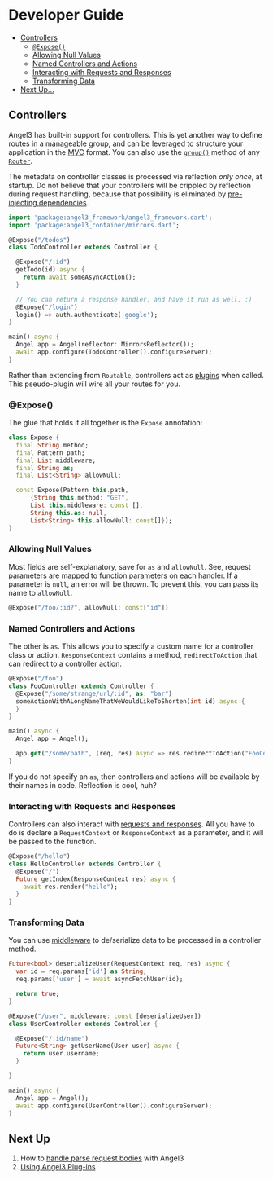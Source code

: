 # Developer Guide

* [Controllers](controllers.md#controllers)
  * [`@Expose()`](controllers.md#expose)
  * [Allowing Null Values](controllers.md#allowing-null-values)
  * [Named Controllers and Actions](controllers.md#named-controllers-and-actions)
  * [Interacting with Requests and Responses](controllers.md#interacting-with-requests-and-responses)
  * [Transforming Data](controllers.md#transforming-data)
* [Next Up...](controllers.md#next-up)

## Controllers

Angel3 has built-in support for controllers. This is yet another way to define routes in a manageable group, and can be leveraged to structure your application in the [MVC](https://en.wikipedia.org/wiki/Model–view–controller) format. You can also use the [`group()`](basic-routing.md#route-groups) method of any [`Router`](https://pub.dev/documentation/angel3_route/latest/angel3_route/Router-class.html).

The metadata on controller classes is processed via reflection _only once_, at startup. Do not believe that your controllers will be crippled by reflection during request handling, because that possibility is eliminated by [pre-injecting dependencies](dependency-injection.md).

```dart
import 'package:angel3_framework/angel3_framework.dart';
import 'package:angel3_container/mirrors.dart';

@Expose("/todos")
class TodoController extends Controller {

  @Expose("/:id")
  getTodo(id) async {
    return await someAsyncAction();
  }

  // You can return a response handler, and have it run as well. :)
  @Expose("/login")
  login() => auth.authenticate('google');
}

main() async {
  Angel app = Angel(reflector: MirrorsReflector());
  await app.configure(TodoController().configureServer);
}
```

Rather than extending from `Routable`, controllers act as [plugins](using-plugins.md) when called. This pseudo-plugin will wire all your routes for you.

### @Expose\(\)

The glue that holds it all together is the `Expose` annotation:

```dart
class Expose {
  final String method;
  final Pattern path;
  final List middleware;
  final String as;
  final List<String> allowNull;

  const Expose(Pattern this.path,
      {String this.method: "GET",
      List this.middleware: const [],
      String this.as: null,
      List<String> this.allowNull: const[]});
}
```

### Allowing Null Values

Most fields are self-explanatory, save for `as` and `allowNull`. See, request parameters are mapped to function parameters on each handler. If a parameter is `null`, an error will be thrown. To prevent this, you can pass its name to `allowNull`.

```dart
@Expose("/foo/:id?", allowNull: const["id"])
```

### Named Controllers and Actions

The other is `as`. This allows you to specify a custom name for a controller class or action. `ResponseContext` contains a method, `redirectToAction` that can redirect to a controller action.

```dart
@Expose("/foo")
class FooController extends Controller {
  @Expose("/some/strange/url/:id", as: "bar")
  someActionWithALongNameThatWeWouldLikeToShorten(int id) async {
  }
}

main() async {
  Angel app = Angel();

  app.get("/some/path", (req, res) async => res.redirectToAction("FooController@bar", {"id": 1337}));
}
```

If you do not specify an `as`, then controllers and actions will be available by their names in code. Reflection is cool, huh?

### Interacting with Requests and Responses

Controllers can also interact with [requests and responses](requests-and-responses.md). All you have to do is declare a `RequestContext` or `ResponseContext` as a parameter, and it will be passed to the function.

```dart
@Expose("/hello")
class HelloController extends Controller {
  @Expose("/")
  Future getIndex(ResponseContext res) async {
    await res.render("hello");
  }
}
```

### Transforming Data

You can use [middleware](middleware.md) to de/serialize data to be processed in a controller method.

```dart
Future<bool> deserializeUser(RequestContext req, res) async {
  var id = req.params['id'] as String;
  req.params['user'] = await asyncFetchUser(id);

  return true;
}

@Expose("/user", middleware: const [deserializeUser])
class UserController extends Controller {

  @Expose("/:id/name")
  Future<String> getUserName(User user) async {
    return user.username;
  }

}

main() async {
  Angel app = Angel();
  await app.configure(UserController().configureServer);
}
```

## Next Up

1. How to [handle parse request bodies](body-parsing.md) with Angel3
2. [Using Angel3 Plug-ins](using-plug-ins.md)
